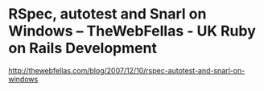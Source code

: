 <!--
id: 468355198
link: http://kevinisom.info/post/468355198/rspec-autotest-and-snarl-on-windows-thewebfellas
slug: rspec-autotest-and-snarl-on-windows-thewebfellas
date: Wed Mar 24 2010 07:26:41 GMT+1300 (NZDT)
raw: {"blog_name":"kevinisom","id":468355198,"post_url":"http://kevinisom.info/post/468355198/rspec-autotest-and-snarl-on-windows-thewebfellas","slug":"rspec-autotest-and-snarl-on-windows-thewebfellas","type":"link","date":"2010-03-23 18:26:41 GMT","timestamp":1269368801,"state":"published","format":"html","reblog_key":"ZcA8fvow","tags":[],"short_url":"http://tmblr.co/Zw68YyRweX_","highlighted":[],"feed_item":"http://thewebfellas.com/blog/2007/12/10/rspec-autotest-and-snarl-on-windows","from_feed_id":"650234","note_count":0,"title":"RSpec, autotest and Snarl on Windows – TheWebFellas - UK Ruby on Rails Development","url":"http://thewebfellas.com/blog/2007/12/10/rspec-autotest-and-snarl-on-windows","description":""}
publish: 2010-03-024
tags: 
title: RSpec, autotest and Snarl on Windows – TheWebFellas - UK Ruby on Rails Development
-->


RSpec, autotest and Snarl on Windows – TheWebFellas - UK Ruby on Rails Development
==================================================================================

<http://thewebfellas.com/blog/2007/12/10/rspec-autotest-and-snarl-on-windows>

